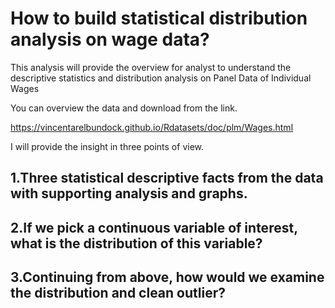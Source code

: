 # How to build statistical distribution analysis on wage data?
This analysis will provide the overview for analyst to understand the descriptive statistics and distribution analysis on Panel Data of Individual Wages

You can overview the data and download from the link.

https://vincentarelbundock.github.io/Rdatasets/doc/plm/Wages.html

I will provide the insight in three points of view.

## 1.Three statistical descriptive facts from the data with supporting analysis and graphs.

## 2.If we pick a continuous variable of interest, what is the distribution of this variable?

## 3.Continuing from above, how would we examine the distribution and clean outlier?

